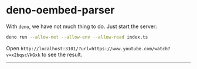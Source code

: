 # deno-oembed-parser

With `deno`, we have not much thing to do. Just start the server:

```bash
deno run --allow-net --allow-env --allow-read index.ts
```

Open `http://localhost:3101/?url=https://www.youtube.com/watch?v=x2bqscVkGxk` to see the result.

---
